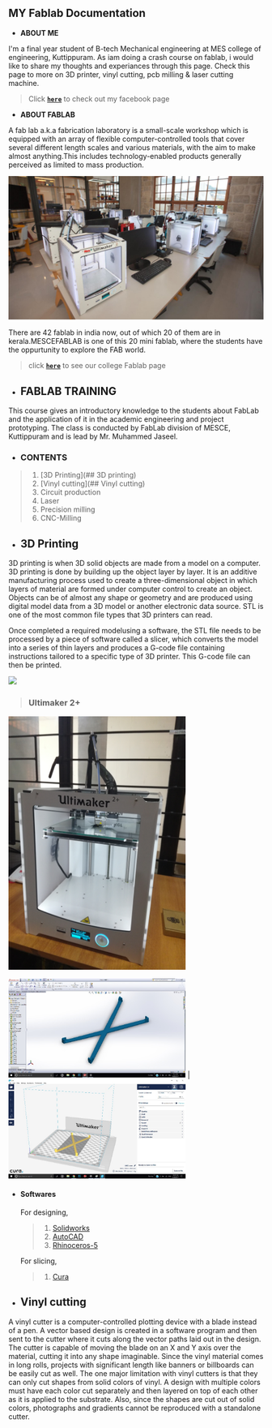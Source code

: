 ## MY Fablab Documentation

+ **ABOUT ME** 

I'm a final year student of B-tech Mechanical engineering at MES college of engineering,
Kuttippuram. As iam doing a crash course on fablab, i would like to share my thoughts and 
experiances through this page. Check this page to more on 3D printer, vinyl cutting, pcb 
milling & laser cutting machine.

> Click [**`here`**](https://www.facebook.com/sahalcity) to check out my facebook page

+ **ABOUT FABLAB**

A fab lab a.k.a fabrication laboratory is a small-scale workshop which is equipped with an array of flexible computer-controlled tools that cover several different length scales and various materials, with the aim to make almost anything.This includes technology-enabled products generally perceived as limited to mass production.

![FAB LAB](https://raw.githubusercontent.com/sahalsalam/sahalsalam.github.io/master/5253.jpg)

There are 42 fablab in india now, out of which 20 of them are in kerala.MESCEFABLAB is one of this 20 mini fablab, where the students have the oppurtunity to explore the FAB world.

> click [**`here`**](https://www.fablabs.io/labs/mesce) to see our college Fablab page

+ ## FABLAB TRAINING

This course gives an introductory knowledge to the students about FabLab and the application of it in the academic engineering and project prototyping. The class is conducted by FabLab division of MESCE, Kuttippuram and is lead by Mr. Muhammed Jaseel.

+ ### CONTENTS
>   1. [3D Printing](## 3D printing)
>   2. [Vinyl cutting](## Vinyl cutting)
>   3. Circuit production
>   4. Laser
>   5. Precision milling
>   6. CNC-Milling
    
+ ## 3D Printing

 3D printing is when 3D solid objects are made from a model on a computer. 3D printing is done by building up the object layer by layer. It is an additive manufacturing process used to create a three-dimensional object in which layers of material are formed under computer control to create an object. Objects can be of almost any shape or geometry and are produced using digital model data from a 3D model or another electronic data source. STL is one of the most common file types that 3D printers can read.

 Once completed a required modelusing a software, the STL file needs to be processed by a piece of software called a slicer, which converts the model into a series of thin layers and produces a G-code file containing instructions tailored to a specific type of 3D printer. This G-code file can then be printed.

![](https://github.com/sahalsalam/sahalsalam.github.io/blob/master/ezgif.com-gif-maker.gif?raw=true)

> ### Ultimaker 2+

<img src="https://github.com/sahalsalam/sahalsalam.github.io/blob/master/IMG_20170823_152007.jpg?raw=true" width="350" height="500" />

<img src="https://github.com/sahalsalam/sahalsalam.github.io/blob/master/Untitled.jpg?raw=true" width="350" height="196" /> | <img src="https://github.com/sahalsalam/sahalsalam.github.io/blob/master/Untit.jpg?raw=true" width="350" height="196" />

+ #### Softwares
  For designing,
  >   1. [Solidworks](http://www.solidworks.in/sw/support/downloads.htm)
  >   2. [AutoCAD](https://www.autodesk.in/products/autocad/free-trial)
  >   3. [Rhinoceros-5](https://www.rhino3d.com/download/rhino/5/latest)
 
  For slicing,
  >   1. [Cura](https://ultimaker.com/en/products/cura-software)

+ ## Vinyl cutting

A vinyl cutter is a computer-controlled plotting device with a blade instead of a pen. A vector based design is created in a software program and then sent to the cutter where it cuts along the vector paths laid out in the design. The cutter is capable of moving the blade on an X and Y axis over the material, cutting it into any shape imaginable. Since the vinyl material comes in long rolls, projects with significant length like banners or billboards can be easily cut as well. The one major limitation with vinyl cutters is that they can only cut shapes from solid colors of vinyl. A design with multiple colors must have each color cut separately and then layered on top of each other as it is applied to the substrate. Also, since the shapes are cut out of solid colors, photographs and gradients cannot be reproduced with a standalone cutter.



